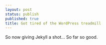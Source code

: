 ```yaml
---
layout: post
status: publish
published: true
title: Got tired of the WordPress treadmill
---
```

So now giving Jekyll a shot... So far so good.